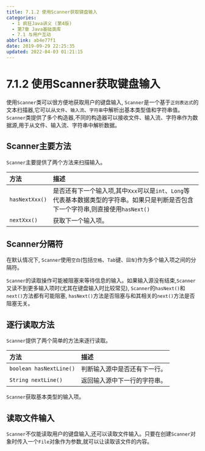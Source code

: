 ```yaml
---
title: 7.1.2 使用Scanner获取键盘输入
categories: 
  - 1 疯狂Java讲义 (第4版)
  - 第7章 Java基础类库
  - 7.1 与用户互动
abbrlink: ab4e77f1
date: 2019-09-29 22:25:35
updated: 2022-04-03 01:21:15
---
```

# 7.1.2 使用Scanner获取键盘输入 #
使用`Scanner`类可以很方便地获取用户的键盘输入, `Scanner`是一个基于`正则表达式`的文本扫描器,它可以从`文件`、`输入流`、`字符串`中解析出基本类型值和字符串值。
 `Scanner`类提供了多个构造器,不同的构造器可以接收文件、输入流、字符串作为数据源,用于从文件、输入流、字符串中解析数据。
## Scanner主要方法 ##
`Scanner`主要提供了两个方法来扫描输入。

|方法|描述|
|:---|:---|
|`hasNextXxx()`|是否还有下一个输入项,其中`Xxx`可以是`int`、`Long`等代表基本数据类型的字符串。如果只是判断是否包含下一个字符串,则直接使用`hasNext()`|
|`nextXxx()`|获取下一个输入项。|

## Scanner分隔符 ##
在默认情况下, `Scanner`使用`空白`(包括`空格`、`Tab`键、`回车`)作为多个输入项之间的分隔符。


`Scanner`的读取操作可能被阻塞来等待信息的输入。如果输入源没有结束,`Scanner`又读不到更多输入项时(尤其在键盘输入时比较常见), `Scanner`的`hasNext()`和`next()`方法都有可能阻塞, `hasNext()`方法是否阻塞与和其相关的`next()`方法是否阻塞无关。

## 逐行读取方法 ##
`Scanner`提供了两个简单的方法来逐行读取。

|方法|描述|
|:---|:---|
|`boolean hasNextLine()`|判断输入源中是否还有下一行。|
|`String nextLine()`|返回输入源中下一行的字符串。|

`Scanner`获取基本类型的输入项。

## 读取文件输入 ##
`Scanner`不仅能读取用户的键盘输入,还可以读取文件输入。只要在创建`Scanner`对象时传入一个`File`对象作为参数,就可以让读取该文件的内容。


